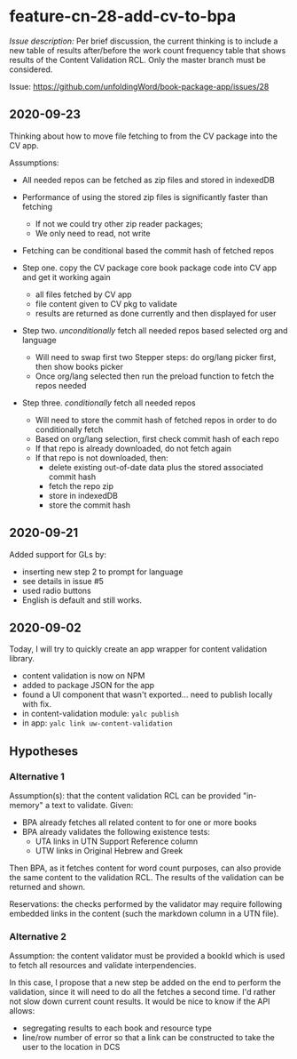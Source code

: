 # feature-cn-28-add-cv-to-bpa

*Issue description:* Per brief discussion, the current thinking is to include a new table of results after/before the work count frequency table that shows results of the Content Validation RCL. Only the master branch must be considered.

Issue: https://github.com/unfoldingWord/book-package-app/issues/28

## 2020-09-23

Thinking about how to move file fetching to from the CV package into the CV app.

Assumptions:
- All needed repos can be fetched as zip files and stored in indexedDB
- Performance of using the stored zip files is significantly faster than fetching
  - If not we could try other zip reader packages; 
  - We only need to read, not write
- Fetching can be conditional based the commit hash of fetched repos

- Step one. copy the CV package core book package code into CV app and get it working again
  - all files fetched by CV app
  - file content given to CV pkg to validate
  - results are returned as done currently and then displayed for user
- Step two. *unconditionally* fetch all needed repos based selected org and language
  - Will need to swap first two Stepper steps: do org/lang picker first, then show books picker
  - Once org/lang selected then run the preload function to fetch the repos needed
- Step three. *conditionally* fetch all needed repos
  - Will need to store the commit hash of fetched repos in order to do conditionally fetch
  - Based on org/lang selection, first check commit hash of each repo
  - If that repo is already downloaded, do not fetch again
  - If that repo is not downloaded, then:
    - delete existing out-of-date data plus the stored associated commit hash
    - fetch the repo zip
    - store in indexedDB
    - store the commit hash

## 2020-09-21

Added support for GLs by:

- inserting new step 2 to prompt for language
- see details in issue #5
- used radio buttons
- English is default and still works.



## 2020-09-02

Today, I will try to quickly create an app wrapper for content validation library.

- content validation is now on NPM
- added to package JSON for the app
- found a UI component that wasn't exported... need to publish locally with fix.
- in content-validation module: `yalc publish`
- in app: `yalc link uw-content-validation`






## Hypotheses

### Alternative 1

Assumption(s): that the content validation RCL can be provided "in-memory" a text to validate.
Given:
- BPA already fetches all related content to for one or more books
- BPA already validates the following existence tests:
  - UTA links in UTN Support Reference column
  - UTW links in Original Hebrew and Greek 

Then BPA, as it fetches content for word count purposes, can also provide the same content to the validation RCL. The results of the validation can be returned and shown.

Reservations: the checks performed by the validator may require following embedded links in the content (such the markdown column in a UTN file).


### Alternative 2

Assumption: the content validator must be provided a bookId which is used to fetch all resources and validate interpendencies.

In this case, I propose that a new step be added on the end to perform the validation, since it will need to do all the fetches a second time. I'd rather not slow down current count results. It would be nice to know if the API allows:

- segregating results to each book and resource type
- line/row number of error so that a link can be constructed to take the user to the location in DCS
